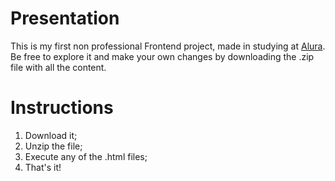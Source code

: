 # Presentation

This is my first non professional Frontend project, made in studying at [Alura](alura.com.br).
Be free to explore it and make your own changes by downloading the .zip file with all the content.

# Instructions

1. Download it;
2. Unzip the file;
3. Execute any of the .html files;
4. That's it!
